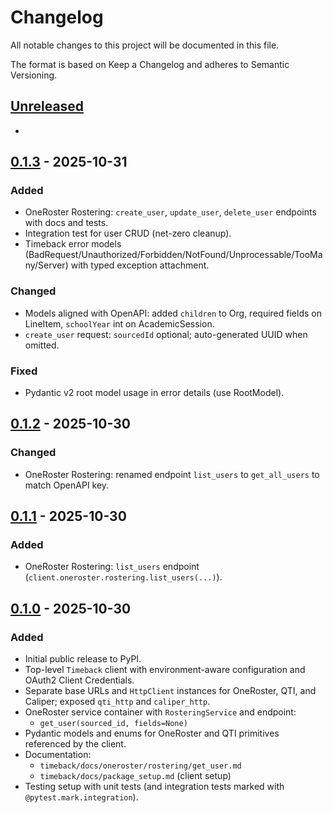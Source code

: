 # Changelog

All notable changes to this project will be documented in this file.

The format is based on Keep a Changelog and adheres to Semantic Versioning.

## [Unreleased]

-

## [0.1.3] - 2025-10-31

### Added
- OneRoster Rostering: `create_user`, `update_user`, `delete_user` endpoints with docs and tests.
- Integration test for user CRUD (net-zero cleanup).
- Timeback error models (BadRequest/Unauthorized/Forbidden/NotFound/Unprocessable/TooMany/Server) with typed exception attachment.

### Changed
- Models aligned with OpenAPI: added `children` to Org, required fields on LineItem, `schoolYear` int on AcademicSession.
- `create_user` request: `sourcedId` optional; auto-generated UUID when omitted.

### Fixed
- Pydantic v2 root model usage in error details (use RootModel).

## [0.1.2] - 2025-10-30

### Changed
- OneRoster Rostering: renamed endpoint `list_users` to `get_all_users` to match OpenAPI key.

## [0.1.1] - 2025-10-30

### Added
- OneRoster Rostering: `list_users` endpoint (`client.oneroster.rostering.list_users(...)`).

## [0.1.0] - 2025-10-30

### Added
- Initial public release to PyPI.
- Top-level `Timeback` client with environment-aware configuration and OAuth2 Client Credentials.
- Separate base URLs and `HttpClient` instances for OneRoster, QTI, and Caliper; exposed `qti_http` and `caliper_http`.
- OneRoster service container with `RosteringService` and endpoint:
  - `get_user(sourced_id, fields=None)`
- Pydantic models and enums for OneRoster and QTI primitives referenced by the client.
- Documentation:
  - `timeback/docs/oneroster/rostering/get_user.md`
  - `timeback/docs/package_setup.md` (client setup)
- Testing setup with unit tests (and integration tests marked with `@pytest.mark.integration`).

[Unreleased]: https://github.com/caseywschmid/timeback-package/compare/v0.1.3...HEAD
[0.1.3]: https://github.com/caseywschmid/timeback-package/compare/v0.1.2...v0.1.3
[0.1.2]: https://github.com/caseywschmid/timeback-package/compare/v0.1.1...v0.1.2
[0.1.1]: https://github.com/caseywschmid/timeback-package/compare/v0.1.0...v0.1.1
[0.1.0]: https://github.com/caseywschmid/timeback-package/releases/tag/v0.1.0
